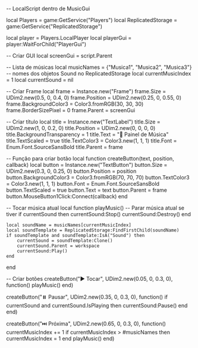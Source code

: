 -- LocalScript dentro de MusicGui

local Players = game:GetService("Players")
local ReplicatedStorage = game:GetService("ReplicatedStorage")

local player = Players.LocalPlayer
local playerGui = player:WaitForChild("PlayerGui")

-- Criar GUI
local screenGui = script.Parent

-- Lista de músicas
local musicNames = {"Musica1", "Musica2", "Musica3"} -- nomes dos objetos Sound no ReplicatedStorage
local currentMusicIndex = 1
local currentSound = nil

-- Criar Frame
local frame = Instance.new("Frame")
frame.Size = UDim2.new(0.5, 0, 0.4, 0)
frame.Position = UDim2.new(0.25, 0, 0.55, 0)
frame.BackgroundColor3 = Color3.fromRGB(30, 30, 30)
frame.BorderSizePixel = 0
frame.Parent = screenGui

-- Criar título
local title = Instance.new("TextLabel")
title.Size = UDim2.new(1, 0, 0.2, 0)
title.Position = UDim2.new(0, 0, 0, 0)
title.BackgroundTransparency = 1
title.Text = "🎵 Painel de Música"
title.TextScaled = true
title.TextColor3 = Color3.new(1, 1, 1)
title.Font = Enum.Font.SourceSansBold
title.Parent = frame

-- Função para criar botão
local function createButton(text, position, callback)
	local button = Instance.new("TextButton")
	button.Size = UDim2.new(0.3, 0, 0.25, 0)
	button.Position = position
	button.BackgroundColor3 = Color3.fromRGB(70, 70, 70)
	button.TextColor3 = Color3.new(1, 1, 1)
	button.Font = Enum.Font.SourceSansBold
	button.TextScaled = true
	button.Text = text
	button.Parent = frame
	button.MouseButton1Click:Connect(callback)
end

-- Tocar música atual
local function playMusic()
	-- Parar música atual se tiver
	if currentSound then
		currentSound:Stop()
		currentSound:Destroy()
	end

	local soundName = musicNames[currentMusicIndex]
	local soundTemplate = ReplicatedStorage:FindFirstChild(soundName)
	if soundTemplate and soundTemplate:IsA("Sound") then
		currentSound = soundTemplate:Clone()
		currentSound.Parent = workspace
		currentSound:Play()
	end
end

-- Criar botões
createButton("▶️ Tocar", UDim2.new(0.05, 0, 0.3, 0), function()
	playMusic()
end)

createButton("⏸️ Pausar", UDim2.new(0.35, 0, 0.3, 0), function()
	if currentSound and currentSound.IsPlaying then
		currentSound:Pause()
	end
end)

createButton("⏭️ Próxima", UDim2.new(0.65, 0, 0.3, 0), function()
	currentMusicIndex += 1
	if currentMusicIndex > #musicNames then
		currentMusicIndex = 1
	end
	playMusic()
end)
